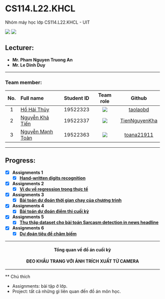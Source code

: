# CS114.L22.KHCL
Nhóm máy học lớp CS114.L22.KHCL - UIT


![](https://img.shields.io/badge/Status-working-brightgreen) [![](https://img.shields.io/badge/Contributors-3-brightgreen)](https://github.com/TienNguyenKha/CS112.L23.KHCL---Analysis-and-Design-of-Algorithms/graphs/contributors)
## Lecturer:
- **Mr. Pham Nguyen Truong An**   
- **Mr. Le Dinh Duy**
---

### Team member:
|No.| Full name         |Student ID       |Team role      |Github|
|:-:|:------------------|:---------:|:--------:|:-----------:|
| 1	|[Hồ Hải Thủy](https://www.facebook.com/suzu2k1)	| 19522323	| ![](https://img.shields.io/badge/-Leader-yellow) |[taolaobd](https://github.com/taolaobd)|
| 2	|[Nguyễn Khả Tiến](https://www.facebook.com/tiennguyenbangde)	| 19522337	| ![](https://img.shields.io/badge/-Member-yellow)  |[TienNguyenKha](https://github.com/TienNguyenKha)|
| 3	|[Nguyễn Mạnh Toàn](https://www.facebook.com/acma.thosan.1)	  | 19522363	| ![](https://img.shields.io/badge/-Member-yellow)  |[toana21911](https://github.com/toana21911)|
---

## Progress:
- [x] **Assignments 1** 
   - [x] **[Hand-written digits recognition](https://colab.research.google.com/drive/1FVLXntsHloHOy0QunJqxlMtXVTeGtkxz?usp=sharing)**
- [x] **Assignments 2** 
  - [x] **[Ví dụ về regression trong thực tế](https://github.com/taolaobd/CS114.L22.KHCL/blob/main/Assignments/Week%208/README.md)**
- [x] **Assignments 3** 
  - [x] **[Bài toán dự đoán thời gian chạy của chương trình](https://colab.research.google.com/drive/1TBAq5vfZr_Coj6Fr4y6NYGnrV1U6q3Go?usp=sharing)**
- [x] **Assignments 4** 
  - [x] **[Bài toán dự đoán điểm thi cuối kỳ](https://colab.research.google.com/drive/13P23lUVUBQuxyD6SywzYIZhVNmS7Jjl-?usp=sharing&authuser=1#scrollTo=hjatFTCxFege)**
- [x] **Assignments 5** 
  - [x] **[Thu thập dataset cho bài toán Sarcasm detection in news headline](https://colab.research.google.com/drive/1C5GBK1zorDS-9RSG7vLA5NMIJLrN5eHk?usp=sharing)**
- [x] **Assignments 6** 
  - [x] **[Dự đoán tiêu đề châm biếm](https://colab.research.google.com/drive/1zPesMhnGlEITGElioaj5pqfVAMIGnIBw?usp=sharing)**
---
<h4 style="text-align: center;">Tổng quan về đồ án cuối kỳ</h4>
<h4 style="text-align: center;">ĐEO KHẨU TRANG VỚI ẢNH TRÍCH XUẤT TỪ CAMERA</h4>

---
** Chú thích
- Assignments: bài tập ở lớp.
- Project: tất cả những gì liên quan đến đồ án môn học.




